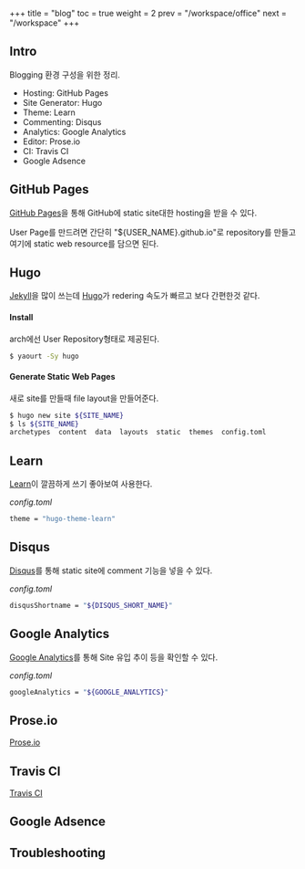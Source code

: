 +++
title  = "blog"
toc    = true
weight = 2
prev   = "/workspace/office"
next   = "/workspace"
+++

## Intro
Blogging 환경 구성을 위한 정리.

- Hosting: GitHub Pages
- Site Generator: Hugo
- Theme: Learn
- Commenting: Disqus
- Analytics: Google Analytics
- Editor: Prose.io
- CI: Travis CI
- Google Adsence

## GitHub Pages

[GitHub Pages](https://pages.github.com/)을 통해 GitHub에 static site대한 hosting을 받을 수 있다.

User Page를 만드려면 간단히 "${USER_NAME}.github.io"로 repository를 만들고 여기에 static web resource를 담으면 된다.

## Hugo

[Jekyll](https://jekyllrb.com/)을 많이 쓰는데 [Hugo](https://gohugo.io/)가 redering 속도가 빠르고 보다 간편한것 같다.

#### Install

arch에선 User Repository형태로 제공된다.

```bash
$ yaourt -Sy hugo
```

#### Generate Static Web Pages

새로 site를 만들때 file layout을 만들어준다.

```bash
$ hugo new site ${SITE_NAME}
$ ls ${SITE_NAME}
archetypes  content  data  layouts  static  themes  config.toml
```

## Learn

[Learn](https://matcornic.github.io/hugo-learn-doc/basics/what-is-this-hugo-theme/)이 깔끔하게 쓰기 좋아보여 사용한다.

_config.toml_
```bash
theme = "hugo-theme-learn"
```

## Disqus

[Disqus](https://disqus.com/)를 통해 static site에 comment 기능을 넣을 수 있다.

_config.toml_
```bash
disqusShortname = "${DISQUS_SHORT_NAME}"
```
## Google Analytics

[Google Analytics](https://www.google.com/analytics/)를 통해 Site 유입 추이 등을 확인할 수 있다.

_config.toml_
```bash
googleAnalytics = "${GOOGLE_ANALYTICS}"
```

## Prose.io

[Prose.io](http://prose.io/)

## Travis CI

[Travis CI](travis-ci.org)

## Google Adsence

## Troubleshooting

